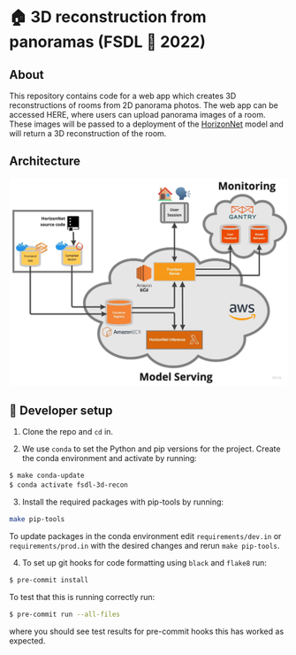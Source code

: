 # :house: 3D reconstruction from panoramas (FSDL :pancakes: 2022)

## About 

This repository contains code for a web app which creates 3D reconstructions of rooms from 2D panorama photos. The web app can be accessed HERE, where users can upload panorama images of a room. These images will be passed to a deployment of the [HorizonNet](https://sunset1995.github.io/HorizonNet/) model and will return a 3D reconstruction of the room.

## Architecture

![image](deployment_architecture.jpeg)

## :wrench: Developer setup

1. Clone the repo and `cd` in.

2. We use `conda` to set the Python and pip versions for the project. Create the conda environment and activate by running:
```bash
$ make conda-update
$ conda activate fsdl-3d-recon
```

3. Install the required packages with pip-tools by running:
```bash
make pip-tools
```

To update packages in the conda environment edit `requirements/dev.in` or `requirements/prod.in` with the desired changes and rerun `make pip-tools`.

4. To set up git hooks for code formatting using `black` and `flake8` run:

```bash
$ pre-commit install
```

To test that this is running correctly run:

```bash
$ pre-commit run --all-files
```

where you should see test results for pre-commit hooks this has worked as expected.
